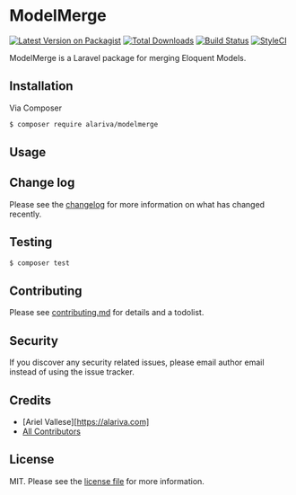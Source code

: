 # ModelMerge

[![Latest Version on Packagist][ico-version]][link-packagist]
[![Total Downloads][ico-downloads]][link-downloads]
[![Build Status][ico-travis]][link-travis]
[![StyleCI][ico-styleci]][link-styleci]

ModelMerge is a Laravel package for merging Eloquent Models.

## Installation

Via Composer

``` bash
$ composer require alariva/modelmerge
```

## Usage

## Change log

Please see the [changelog](changelog.md) for more information on what has changed recently.

## Testing

``` bash
$ composer test
```

## Contributing

Please see [contributing.md](contributing.md) for details and a todolist.

## Security

If you discover any security related issues, please email author email instead of using the issue tracker.

## Credits

- [Ariel Vallese][https://alariva.com]
- [All Contributors][link-contributors]

## License

MIT. Please see the [license file](license.md) for more information.

[ico-version]: https://img.shields.io/packagist/v/alariva/modelmerge.svg?style=flat-square
[ico-downloads]: https://img.shields.io/packagist/dt/alariva/modelmerge.svg?style=flat-square
[ico-travis]: https://img.shields.io/travis/alariva/laravel-modelmerge/master.svg?style=flat-square
[ico-styleci]: https://styleci.io/repos/12345678/shield

[link-packagist]: https://packagist.org/packages/alariva/modelmerge
[link-downloads]: https://packagist.org/packages/alariva/modelmerge
[link-travis]: https://travis-ci.org/alariva/laravel-modelmerge
[link-styleci]: https://styleci.io/repos/12345678
[link-author]: https://github.com/alariva
[link-contributors]: ../../contributors]